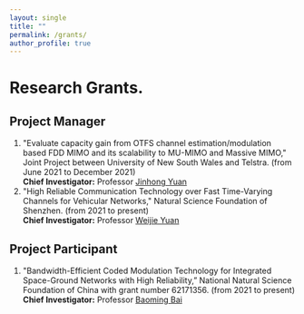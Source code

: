 ```yaml
---
layout: single
title: ""
permalink: /grants/
author_profile: true
---
```


# <i class="fa fa-square-o fa-stack-2x"></i> Research Grants.

## Project Manager ##
  1. "Evaluate capacity gain from OTFS channel estimation/modulation based FDD MIMO and its scalability to MU-MIMO and Massive MIMO," Joint Project between University of New South Wales and Telstra. (from June 2021 to December 2021)  
  **Chief Investigator:** Professor [Jinhong Yuan](https://www.unsw.edu.au/staff/jinhong-yuan) 
  1. "High Reliable Communication Technology over Fast Time-Varying Channels for Vehicular Networks," Natural Science Foundation of Shenzhen. (from 2021 to present)  
  **Chief Investigator:** Professor [Weijie Yuan](https://sites.google.com/view/weijie-yuan/home) 


## Project Participant ##
  1. "Bandwidth-Efficient Coded Modulation Technology for Integrated Space-Ground Networks with High Reliability,” National Natural Science Foundation of China with grant number 62171356.  (from 2021 to present)
  **Chief Investigator:** Professor [Baoming Bai](https://web.xidian.edu.cn/bmbai/index.html) 
